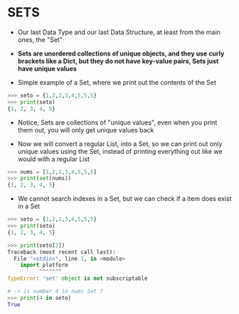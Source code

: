 # SETS

- Our last Data Type and our last Data Structure, at least from the main ones, the "Set"
- **Sets are unordered collections of unique objects, and they use curly brackets like a Dict, but they do not have key-value pairs, Sets just have unique values**

- Simple example of a Set, where we print out the contents of the Set
```python
>>> seto = {1,2,2,3,4,5,5,5}
>>> print(seto)
{1, 2, 3, 4, 5}
```
- Notice, Sets are collections of "unique values", even when you print them out, you will only get unique values back

- Now we will convert a regular List, into a Set, so we can print out only unique values using the Set, instead of printing everything out like we would with a regular List
```python
>>> nums = [1,2,2,3,4,5,5,5]
>>> print(set(nums))
{1, 2, 3, 4, 5}
```

- We cannot search indexes in a Set, but we can check if a item does exist in a Set
```python
>>> seto = {1,2,2,3,4,5,5,5}
>>> print(seto)
{1, 2, 3, 4, 5}

>>> print(seto[2])
Traceback (most recent call last):
  File "<stdin>", line 1, in <module>
    import platform
          ^^^^^^^
TypeError: 'set' object is not subscriptable

# -> is number 4 in nums Set ?
>>> print(4 in seto)
True
```
